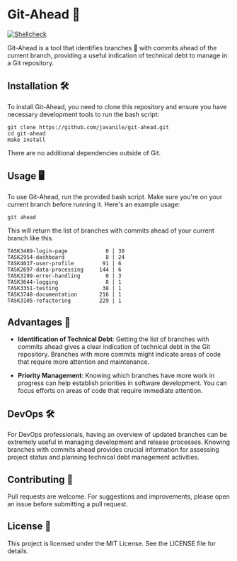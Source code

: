 # Git-Ahead 🚀

[![Shellcheck](https://github.com/javanile/git-ahead/actions/workflows/shellcheck.yml/badge.svg)](https://github.com/javanile/git-ahead/actions/workflows/shellcheck.yml)

Git-Ahead is a tool that identifies branches 🌿 with commits ahead of the current branch, providing a useful indication of technical debt to manage in a Git repository.

## Installation 🛠️

To install Git-Ahead, you need to clone this repository and ensure you have necessary development tools to run the bash script:

```
git clone https://github.com/javanile/git-ahead.git
cd git-ahead
make install
```

There are no additional dependencies outside of Git.

## Usage 🖥️

To use Git-Ahead, run the provided bash script. Make sure you're on your current branch before running it. Here's an example usage:

```shell
git ahead
```

This will return the list of branches with commits ahead of your current branch like this.

```
TASK3489-login-page            0 | 30
TASK2954-dashboard             8 | 24
TASK4037-user-profile         91 | 6
TASK2697-data-processing     144 | 6
TASK3199-error-handling        0 | 3
TASK3644-logging               8 | 1
TASK3351-testing              38 | 1
TASK3748-documentation       216 | 1
TASK3105-refactoring         229 | 1
```

## Advantages 🌟

- **Identification of Technical Debt**: Getting the list of branches with commits ahead gives a clear indication of technical debt in the Git repository. Branches with more commits might indicate areas of code that require more attention and maintenance.

- **Priority Management**: Knowing which branches have more work in progress can help establish priorities in software development. You can focus efforts on areas of code that require immediate attention.

## DevOps 🛠️

For DevOps professionals, having an overview of updated branches can be extremely useful in managing development and release processes. Knowing branches with commits ahead provides crucial information for assessing project status and planning technical debt management activities.

## Contributing 🤝

Pull requests are welcome. For suggestions and improvements, please open an issue before submitting a pull request.

## License 📝

This project is licensed under the MIT License. See the LICENSE file for details.
